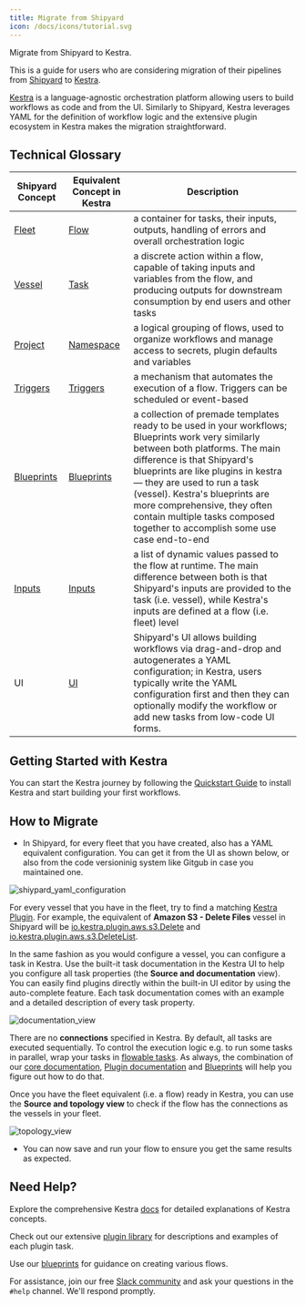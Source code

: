 ```yaml
---
title: Migrate from Shipyard
icon: /docs/icons/tutorial.svg
---
```


Migrate from Shipyard to Kestra.

This is a guide for users who are considering migration of their pipelines from [Shipyard](https://www.shipyardapp.com/) to [Kestra](https://kestra.io/).

[Kestra](https://kestra.io/) is a language-agnostic orchestration platform allowing users to build workflows as code and from the UI. Similarly to Shipyard, Kestra leverages YAML for the definition of workflow logic and the extensive plugin ecosystem in Kestra makes the migration straightforward. 

## Technical Glossary

| Shipyard Concept | Equivalent Concept in Kestra | Description                                                                                                                                                                                                                                                |
|------------------|------------------------------|------------------------------------------------------------------------------------------------------------------------------------------------------------------------------------------------------------------------------------------------------------|
| [Fleet](https://www.shipyardapp.com/docs/reference/fleets/fleets-overview/)            | [Flow](/docs/workflow-components/flow)        | a container for tasks, their inputs, outputs, handling of errors and overall orchestration logic                                                                                                                                                           |
| [Vessel](https://www.shipyardapp.com/docs/reference/vessels/)           | [Task](/docs/workflow-components/tasks)       | a discrete action within a flow, capable of taking inputs and variables from the flow, and producing outputs for downstream consumption by end users and other tasks                                                                                       |
| [Project](https://www.shipyardapp.com/docs/reference/projects/)          | [Namespace](/docs/workflow-components/namespace)  | a logical grouping of flows, used to organize workflows and manage access to secrets, plugin defaults and variables                                                                                                                                       |
| [Triggers](https://www.shipyardapp.com/docs/reference/triggers/triggers-overview/)         |  [Triggers](/docs/workflow-components/triggers)                   | a mechanism that automates the execution of a flow. Triggers can be scheduled or event-based                                                                                                                                                              |
| [Blueprints](https://www.shipyardapp.com/docs/blueprint-library/)         |  [Blueprints](/blueprints/)                   | a collection of premade templates ready to be used in your workflows; Blueprints work very similarly between both platforms. The main difference is that Shipyard's blueprints are like plugins in kestra — they are used to run a task (vessel). Kestra's blueprints are more comprehensive, they often contain multiple tasks composed together to accomplish some use case end-to-end                                                                                                    |
| [Inputs](https://www.shipyardapp.com/docs/reference/inputs/)         |  [Inputs](https://kestra.io/docs/workflow-components/inputs)                   | a list of dynamic values passed to the flow at runtime. The main difference between both is that Shipyard's inputs are provided to the task (i.e. vessel), while Kestra's inputs are defined at a flow (i.e. fleet) level                                                                                                    |
| UI               | [UI](/content/docs/getting-started/ui)         | Shipyard's UI allows building workflows via drag-and-drop and autogenerates a YAML configuration; in Kestra, users typically write the YAML configuration first and then they can optionally modify the workflow or add new tasks from low-code UI forms.  |

## Getting Started with Kestra

You can start the Kestra journey by following the [Quickstart Guide](/docs/getting-started/quickstart) to install Kestra and start building your first workflows.

## How to Migrate

- In Shipyard, for every fleet that you have created, also has a YAML equivalent configuration. You can get it from the UI as shown below, or also from the code versioninig system like Gitgub in case you maintained one.

![shiypard_yaml_configuration](/docs/how-to-guides/shipyard-migration/shipyard_yaml_configuration.png)

For every vessel that you have in the fleet, try to find a matching [Kestra Plugin](https://kestra.io/plugins). For example, the equivalent of **Amazon S3 - Delete Files** vessel in Shipyard will be [io.kestra.plugin.aws.s3.Delete](https://kestra.io/plugins/plugin-aws/tasks/s3/io.kestra.plugin.aws.s3.delete) and [io.kestra.plugin.aws.s3.DeleteList](https://kestra.io/plugins/plugin-aws/tasks/s3/io.kestra.plugin.aws.s3.deletelist).

In the same fashion as you would configure a vessel, you can configure a task in Kestra. Use the built-it task documentation in the Kestra UI to help you configure all task properties (the **Source and documentation** view). You can easily find plugins directly within the built-in UI editor by using the auto-complete feature. Each task documentation comes with an example and a detailed description of every task property.

![documentation_view](docs/how-to-guides/shipyard-migration/documentation_view.png)

There are no **connections** specified in Kestra. By default, all tasks are executed sequentially. To control the execution logic e.g. to run some tasks in parallel, wrap your tasks in [flowable tasks](https://kestra.io/plugins/core#flow). As always, the combination of our [core documentation](/docs/), [Plugin documentation](/plugins/) and [Blueprints](/blueprints/) will help you figure out how to do that.

Once you have the fleet equivalent (i.e. a flow) ready in Kestra, you can use the **Source and topology view** to check if the flow has the connections as the vessels in your fleet.

![topology_view](docs/how-to-guides/shipyard-migration/topology_view.png)

- You can now save and run your flow to ensure you get the same results as expected.

## Need Help?

Explore the comprehensive Kestra [docs](https://kestra.io/docs) for detailed explanations of Kestra concepts.

Check out our extensive [plugin library](https://kestra.io/plugins) for descriptions and examples of each plugin task.

Use our [blueprints](https://kestra.io/blueprints) for guidance on creating various flows.

For assistance, join our free [Slack community](https://kestra.io/slack) and ask your questions in the `#help` channel. We'll respond promptly.


